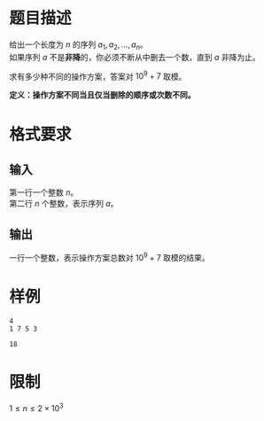 # 题目描述

给出一个长度为 $n$ 的序列 $a_1, a_2, \dots, a_n$。  
如果序列 $a$ 不是**非降**的，你必须不断从中删去一个数，直到 $a$ 非降为止。

求有多少种不同的操作方案，答案对 $10^9 + 7$ 取模。  

**定义：操作方案不同当且仅当删除的顺序或次数不同。**

# 格式要求

## 输入

第一行一个整数 $n$。  
第二行 $n$ 个整数，表示序列 $a$。

## 输出

一行一个整数，表示操作方案总数对 $10^9 + 7$ 取模的结果。

# 样例

```input1
4
1 7 5 3
```

```output1
18
```

# 限制

$1 \leq n \leq 2 \times 10^3$